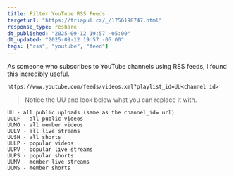 ```yaml
---
title: Filter YouTube RSS Feeds
targeturl: "https://triapul.cz/_/1756198747.html"
response_type: reshare
dt_published: "2025-09-12 19:57 -05:00"
dt_updated: "2025-09-12 19:57 -05:00"
tags: ["rss", "youtube", "feed"]
---
```


As someone who subscribes to YouTube channels using RSS feeds, I found this incredibly useful.

```text
https://www.youtube.com/feeds/videos.xml?playlist_id=UU<channel id>
```

> Notice the UU and look below what you can replace it with.

```text
UU - all public uploads (same as the channel_id= url)
UULF - all public videos
UUMO - all member videos 
UULV - all live streams
UUSH - all shorts
UULP - popular videos
UUPV - popular live streams
UUPS - popular shorts
UUMV - member live streams
UUMS - member shorts
```
